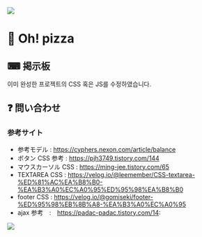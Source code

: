 <img src="https://capsule-render.vercel.app/api?type=waving&color=f08080&height=200&section=header&text=Oh!%pizza%&fontSize=40&animation=fadeIn&fontAlign=84&fontAlignY=36" />

# 🍕 Oh! pizza

## ⌨ 掲示板  
  이미 완성한 프로젝트의 CSS 혹은 JS를 수정하였습니다.
  
  


## ❓ 問い合わせ

### 参考サイト

- 参考モデル : https://cyphers.nexon.com/article/balance
- ボタン CSS 参考 : https://pjh3749.tistory.com/144
- マウスカーソル CSS : https://ming-jee.tistory.com/65
- TEXTAREA CSS : https://velog.io/@leemember/CSS-textarea-%ED%81%AC%EA%B8%B0-%EA%B3%A0%EC%A0%95%ED%95%98%EA%B8%B0
- footer CSS : https://velog.io/@gomiseki/footer-%ED%95%98%EB%8B%A8-%EA%B3%A0%EC%A0%95
- ajax 参考　:　https://padac-padac.tistory.com/14:

<img src="https://capsule-render.vercel.app/api?type=waving&color=f08080&height=200&section=footer&20render&fontSize=90" />
